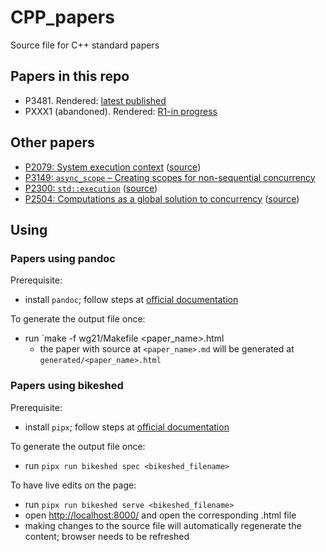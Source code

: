 # CPP_papers
Source file for C++ standard papers

## Papers in this repo
- P3481. Rendered: [latest published](https://html-preview.github.io/?url=https://github.com/lucteo/CPP_papers/blob/main/P3481.html)
- PXXX1 (abandoned). Rendered: [R1-in progress](https://html-preview.github.io/?url=https://github.com/lucteo/CPP_papers/blob/main/generated/PXXX1_abandoned.html)


## Other papers
- [P2079: System execution context](https://wg21.link/P2079) ([source](https://github.com/LeeHowes/CPP/blob/master/paper_framework_sources/p2079_system_execution_context.bs))
- [P3149: `async_scope` – Creating scopes for non-sequential concurrency](https://wg21.link/P3149)
- [P2300: `std::execution`](https://wg21.link/P2300) ([source](https://github.com/cplusplus/sender-receiver/blob/main/execution.bs))
- [P2504: Computations as a global solution to concurrency](https://wg21.link/P2504) ([source](https://github.com/lucteo/computations_solve_concurrency))

## Using

### Papers using pandoc

Prerequisite:
- install `pandoc`; follow steps at [official documentation](https://pandoc.org/installing.html)

To generate the output file once:
- run `make -f wg21/Makefile <paper_name>.html
  - the paper with source at `<paper_name>.md` will be generated at `generated/<paper_name>.html`

### Papers using bikeshed

Prerequisite:
- install `pipx`; follow steps at [official documentation](https://pipx.pypa.io/latest/installation/#installing-pipx)

To generate the output file once:
- run `pipx run bikeshed spec <bikeshed_filename>`

To have live edits on the page:
- run `pipx run bikeshed serve <bikeshed_filename>`
- open [http://localhost:8000/](http://localhost:8000/) and open the corresponding .html file
- making changes to the source file will automatically regenerate the content; browser needs to be refreshed

